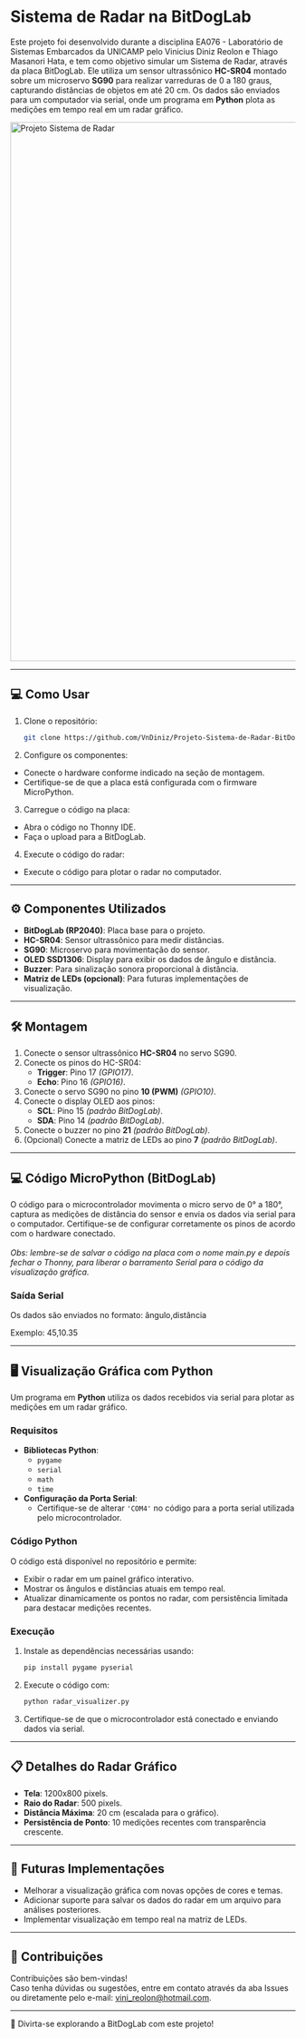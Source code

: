 # Sistema de Radar na BitDogLab

Este projeto foi desenvolvido durante a disciplina EA076 - Laboratório de Sistemas Embarcados da UNICAMP pelo Vinicius Diniz Reolon e Thiago Masanori Hata, e tem como objetivo simular um Sistema de Radar, através da placa BitDogLab. Ele utiliza um sensor ultrassônico **HC-SR04** montado sobre um microservo **SG90** para realizar varreduras de 0 a 180 graus, capturando distâncias de objetos em até 20 cm. Os dados são enviados para um computador via serial, onde um programa em **Python** plota as medições em tempo real em um radar gráfico.

<img src="https://i.ibb.co/CbpFyY2/Projeto-Sistema-de-Radar.jpg" alt="Projeto Sistema de Radar" width="950">

---

## 💻 **Como Usar**
1. Clone o repositório:
   ```bash
   git clone https://github.com/VnDiniz/Projeto-Sistema-de-Radar-BitDogLab-UNICAMP.git

2. Configure os componentes:
  - Conecte o hardware conforme indicado na seção de montagem.
  - Certifique-se de que a placa está configurada com o firmware MicroPython.

3. Carregue o código na placa:
  - Abra o código no Thonny IDE.
  - Faça o upload para a BitDogLab.

4. Execute o código do radar:
  - Execute o código para plotar o radar no computador.

---

## ⚙️ **Componentes Utilizados**
- **BitDogLab (RP2040)**: Placa base para o projeto.
- **HC-SR04**: Sensor ultrassônico para medir distâncias.
- **SG90**: Microservo para movimentação do sensor.
- **OLED SSD1306**: Display para exibir os dados de ângulo e distância.
- **Buzzer**: Para sinalização sonora proporcional à distância.
- **Matriz de LEDs (opcional)**: Para futuras implementações de visualização.

---

## 🛠️ **Montagem**
1. Conecte o sensor ultrassônico **HC-SR04** no servo SG90.
2. Conecte os pinos do HC-SR04:
   - **Trigger**: Pino 17  _(GPIO17)_.
   - **Echo**: Pino 16  _(GPIO16)_.
3. Conecte o servo SG90 no pino **10 (PWM)**  _(GPIO10)_.
4. Conecte o display OLED aos pinos:
   - **SCL**: Pino 15  _(padrão BitDogLab)_.
   - **SDA**: Pino 14  _(padrão BitDogLab)_.
5. Conecte o buzzer no pino **21**  _(padrão BitDogLab)_.
6. (Opcional) Conecte a matriz de LEDs ao pino **7**  _(padrão BitDogLab)_.

---

## 💻 **Código MicroPython (BitDogLab)**
O código para o microcontrolador movimenta o micro servo de 0° a 180°, captura as medições de distância do sensor e envia os dados via serial para o computador. Certifique-se de configurar corretamente os pinos de acordo com o hardware conectado.<br/><br/>
_Obs: lembre-se de salvar o código na placa com o nome main.py e depois fechar o Thonny, para liberar o barramento Serial para o código da visualização gráfica._

### **Saída Serial**
Os dados são enviados no formato:
ângulo,distância

Exemplo:
45,10.35

---

## 🖥️ **Visualização Gráfica com Python**
Um programa em **Python** utiliza os dados recebidos via serial para plotar as medições em um radar gráfico.

### **Requisitos**
- **Bibliotecas Python**:
  - `pygame`
  - `serial`
  - `math`
  - `time`
- **Configuração da Porta Serial**:
  - Certifique-se de alterar `'COM4'` no código para a porta serial utilizada pelo microcontrolador.

### **Código Python**
O código está disponível no repositório e permite:
- Exibir o radar em um painel gráfico interativo.
- Mostrar os ângulos e distâncias atuais em tempo real.
- Atualizar dinamicamente os pontos no radar, com persistência limitada para destacar medições recentes.

### **Execução**
1. Instale as dependências necessárias usando:
   ```bash
   pip install pygame pyserial
2. Execute o código com:
   ```bash
   python radar_visualizer.py
3. Certifique-se de que o microcontrolador está conectado e enviando dados via serial.

---

   ## 📋 **Detalhes do Radar Gráfico**
- **Tela**: 1200x800 pixels.
- **Raio do Radar**: 500 pixels.
- **Distância Máxima**: 20 cm (escalada para o gráfico).
- **Persistência de Ponto**: 10 medições recentes com transparência crescente.

---

## 💭 **Futuras Implementações**
- Melhorar a visualização gráfica com novas opções de cores e temas.
- Adicionar suporte para salvar os dados do radar em um arquivo para análises posteriores.
- Implementar visualização em tempo real na matriz de LEDs.

---

## 🤝 **Contribuições**
Contribuições são bem-vindas!<br/>
Caso tenha dúvidas ou sugestões, entre em contato através da aba Issues ou diretamente pelo e-mail: vini_reolon@hotmail.com.

---

🚀 Divirta-se explorando a BitDogLab com este projeto!
   
